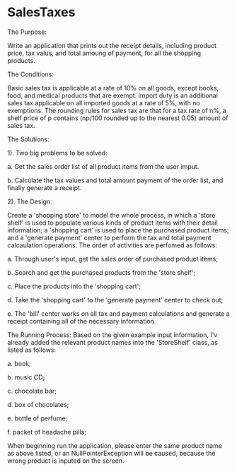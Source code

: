 SalesTaxes
==========

The Purpose:

Write an application that prints out the receipt details, including product price, tax valus, and total amoung of payment, for all the shopping products.

The Conditions:

Basic sales tax is applicable at a rate of 10% on all goods, except books, food, and medical products that are exempt. Import duty is an additional sales tax applicable on all imported goods at a rate of 5%, with no exemptions.
The rounding rules for sales tax are that for a tax rate of n%, a shelf price of p contains (np/100 rounded up to the nearest 0.05) amount of sales tax.

The Solutions:

1). Two big problems to be solved:

a. Get the sales order list of all product items from the user imput.

b. Calculate the tax values and total amount payment of the order list, and finally generate a receipt.

2). The Design:

Create a 'shopping store' to model the whole process, in which a 'store shelf' is used to populate various kinds of product items with their detail information; a 'shopping cart' is used to place the purchased product items; and a 'generate payment' center to perform the tax and total payment calcaulation operations.
The order of activities are perfomed as follows:

a. Through user's input, get the sales order of purchased product items;

b. Search and get the purchased products from the 'store shelf';

c. Place the products into the 'shopping cart';

d. Take the 'shopping cart' to the 'generate payment' center to check out;

e. The 'bill' center works on all tax and payment calculations and generate a receipt containing all of the necessary information.

The Running Process:
Based on the given example input information, I'v already added the relevant product names into the 'StoreShelf' class, as listed as follows:

a. book;

b. music CD;

c. chocolate bar;

d. box of chocolates;

e. bottle of perfume;

f. packet of headache pills;

When beginning run the application, please enter the same product name as above listed, or an NullPointerException will be caused, because the wrong product is inputed on the screen.
